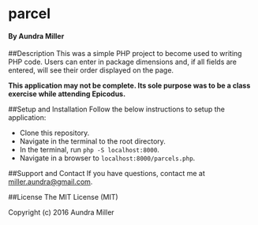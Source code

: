 # parcel

#### By Aundra Miller

##Description
This was a simple PHP project to become used to writing PHP code. Users can enter in package dimensions and, if all fields are entered, will see their order displayed on the page.

**This application may not be complete. Its sole purpose was to be a class exercise while attending Epicodus.**

##Setup and Installation
Follow the below instructions to setup the application:
* Clone this repository.
* Navigate in the terminal to the root directory.
* In the terminal, run `php -S localhost:8000`.
* Navigate in a browser to `localhost:8000/parcels.php`.

##Support and Contact
If you have questions, contact me at miller.aundra@gmail.com. 

##License
The MIT License (MIT)

Copyright (c) 2016 Aundra Miller
